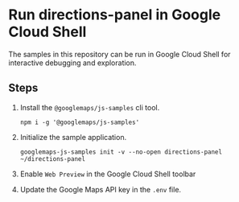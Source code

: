 # Run directions-panel in Google Cloud Shell

The samples in this repository can be run in Google Cloud Shell for interactive debugging and exploration.

## Steps

1. Install the `@googlemaps/js-samples` cli tool.

    ```
    npm i -g '@googlemaps/js-samples'
    ```
1. Initialize the sample application. 
    ```
    googlemaps-js-samples init -v --no-open directions-panel ~/directions-panel
    ```
1. Enable `Web Preview` in the Google Cloud Shell toolbar
1. Update the Google Maps API key in the `.env` file.
